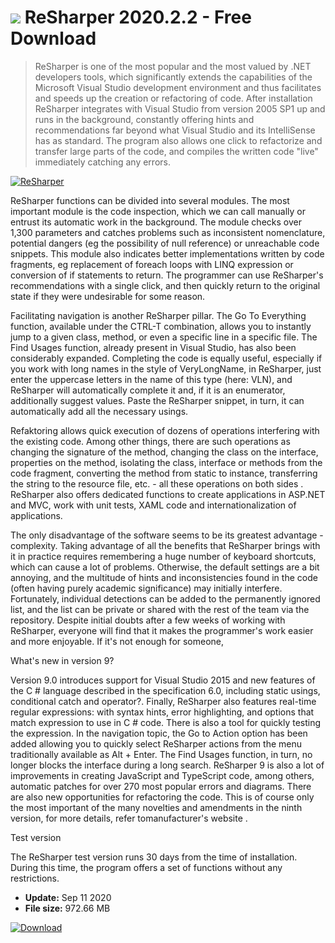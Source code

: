 # ![](https://cdn.softexe.net/static/icon/5/resharper-8974.png) ReSharper 2020.2.2 - Free Download

> ReSharper is one of the most popular and the most valued by .NET developers tools, which significantly extends the capabilities of the Microsoft Visual Studio development environment and thus facilitates and speeds up the creation or refactoring of code. After installation ReSharper integrates with Visual Studio from version 2005 SP1 up and runs in the background, constantly offering hints and recommendations far beyond what Visual Studio and its IntelliSense has as standard. The program also allows one click to refactorize and transfer large parts of the code, and compiles the written code "live" immediately catching any errors.

[![ReSharper](https://gallery.dpcdn.pl/imgc/Tools/20444/g_-_420x350_1.5_-_x20130810194935_0.png)](https://softexe.net/win/development-it/development-tools/resharper:hagd.html)

ReSharper functions can be divided into several modules. The most important module is the code inspection, which we can call manually or entrust its automatic work in the background. The module checks over 1,300 parameters and catches problems such as inconsistent nomenclature, potential dangers (eg the possibility of null reference) or unreachable code snippets. This module also indicates better implementations written by code fragments, eg replacement of foreach loops with LINQ expression or conversion of if statements to return. The programmer can use ReSharper's recommendations with a single click, and then quickly return to the original state if they were undesirable for some reason.
 
 Facilitating navigation is another ReSharper pillar. The Go To Everything function, available under the CTRL-T combination, allows you to instantly jump to a given class, method, or even a specific line in a specific file. The Find Usages function, already present in Visual Studio, has also been considerably expanded. Completing the code is equally useful, especially if you work with long names in the style of VeryLongName, in ReSharper, just enter the uppercase letters in the name of this type (here: VLN), and ReSharper will automatically complete it and, if it is an enumerator, additionally suggest values. Paste the ReSharper snippet, in turn, it can automatically add all the necessary usings.
 
 Refaktoring allows quick execution of dozens of operations interfering with the existing code. Among other things, there are such operations as changing the signature of the method, changing the class on the interface, properties on the method, isolating the class, interface or methods from the code fragment, converting the method from static to instance, transferring the string to the resource file, etc. - all these operations on both sides . ReSharper also offers dedicated functions to create applications in ASP.NET and MVC, work with unit tests, XAML code and internationalization of applications.
 
 The only disadvantage of the software seems to be its greatest advantage - complexity. Taking advantage of all the benefits that ReSharper brings with it in practice requires remembering a huge number of keyboard shortcuts, which can cause a lot of problems. Otherwise, the default settings are a bit annoying, and the multitude of hints and inconsistencies found in the code (often having purely academic significance) may initially interfere. Fortunately, individual detections can be added to the permanently ignored list, and the list can be private or shared with the rest of the team via the repository. Despite initial doubts after a few weeks of working with ReSharper, everyone will find that it makes the programmer's work easier and more enjoyable. If it's not enough for someone,
 
 What's new in version 9?
 
 Version 9.0 introduces support for Visual Studio 2015 and new features of the C # language described in the specification 6.0, including static usings, conditional catch and operator?. Finally, ReSharper also features real-time regular expressions: with syntax hints, error highlighting, and options that match expression to use in C # code. There is also a tool for quickly testing the expression. In the navigation topic, the Go to Action option has been added allowing you to quickly select ReSharper actions from the menu traditionally available as Alt + Enter. The Find Usages function, in turn, no longer blocks the interface during a long search. ReSharper 9 is also a lot of improvements in creating JavaScript and TypeScript code, among others, automatic patches for over 270 most popular errors and diagrams. There are also new opportunities for refactoring the code. This is of course only the most important of the many novelties and amendments in the ninth version, for more details, refer tomanufacturer's website .
 
 Test version
 
 The ReSharper test version runs 30 days from the time of installation. During this time, the program offers a set of functions without any restrictions.


- **Update:** Sep 11 2020
- **File size:** 972.66 MB

[![Download](https://cdn.softexe.net/static/img/download.png)](https://softexe.net/win/development-it/development-tools/resharper:hagd.html)

